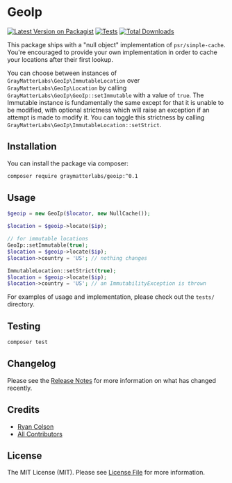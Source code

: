 # GeoIp

[![Latest Version on Packagist](https://img.shields.io/packagist/v/graymatterlabs/geoip.svg?style=flat-square)](https://packagist.org/packages/graymatterlabs/geoip)
[![Tests](https://github.com/graymatterlabs/geoip/actions/workflows/run-tests.yml/badge.svg?branch=master)](https://github.com/graymatterlabs/geoip/actions/workflows/run-tests.yml)
[![Total Downloads](https://img.shields.io/packagist/dt/graymatterlabs/geoip.svg?style=flat-square)](https://packagist.org/packages/graymatterlabs/geoip)

This package ships with a "null object" implementation of `psr/simple-cache`. You're encouraged to provide your own implementation in order to cache your locations after their first lookup.

You can choose between instances of `GrayMatterLabs\GeoIp\ImmutableLocation` over `GrayMatterLabs\GeoIp\Location` by calling `GrayMatterLabs\GeoIp\GeoIp::setImmutable` with a value of `true`. The Immutable instance is fundamentally the same except for that it is unable to be modified, with optional strictness which will raise an exception if an attempt is made to modify it. You can toggle this strictness by calling `GrayMatterLabs\GeoIp\ImmutableLocation::setStrict`.

## Installation

You can install the package via composer:

```bash
composer require graymatterlabs/geoip:^0.1
```

## Usage

```php
$geoip = new GeoIp($locator, new NullCache());

$location = $geoip->locate($ip);

// for immutable locations
GeoIp::setImmutable(true);
$location = $geoip->locate($ip);
$location->country = 'US'; // nothing changes

ImmutableLocation::setStrict(true);
$location = $geoip->locate($ip);
$location->country = 'US'; // an ImmutabilityException is thrown
```
For examples of usage and implementation, please check out the `tests/` directory.

## Testing

```bash
composer test
```

## Changelog

Please see the [Release Notes](../../releases) for more information on what has changed recently.

## Credits

- [Ryan Colson](https://github.com/ryancco)
- [All Contributors](../../contributors)

## License

The MIT License (MIT). Please see [License File](LICENSE.md) for more information.
